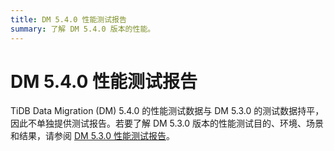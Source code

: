 ```yaml
---
title: DM 5.4.0 性能测试报告
summary: 了解 DM 5.4.0 版本的性能。
---
```


# DM 5.4.0 性能测试报告

TiDB Data Migration (DM) 5.4.0 的性能测试数据与 DM 5.3.0 的测试数据持平，因此不单独提供测试报告。若要了解 DM 5.3.0 版本的性能测试目的、环境、场景和结果，请参阅 [DM 5.3.0 性能测试报告](https://github.com/pingcap/docs-dm/blob/release-5.3/zh/dm-benchmark-v5.3.0.md)。
